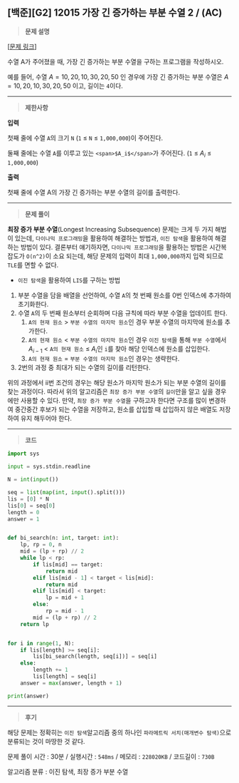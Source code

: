 [백준][G2] 12015 가장 긴 증가하는 부분 수열 2 / (AC)
---
> **문제 설명**
>

[[문제 링크](https://www.acmicpc.net/problem/12015)]

수열 A가 주어졌을 때, 가장 긴 증가하는 부분 수열을 구하는 프로그램을 작성하시오.

예를 들어, 수열 <span>$A = {10, 20, 10, 30, 20, 50}$</span> 인 경우에 가장 긴 증가하는 부분 수열은 <span>$A = {10, 20, 10, 30, 20, 50}$</span>
이고, 길이는 `4`이다.

---

> **제한사항**
>

**입력**

첫째 줄에 수열 `A`의 크기 `N` (`1` ≤ `N` ≤ `1,000,000`)이 주어진다.

둘째 줄에는 수열 `A`를 이루고 있는 `<span>$A_i$</span>`가 주어진다. (`1` ≤ <span>$A_i$</span> ≤ `1,000,000`)

**출력**

첫째 줄에 수열 A의 가장 긴 증가하는 부분 수열의 길이를 출력한다.

---

> **문제 풀이**

**최장 증가 부분 수열**(Longest Increasing Subsequence) 문제는 크게 두 가지 해법이 있는데, `다이나믹 프로그래밍`을 활용하여 해결하는 방법과, `이진 탐색`을 활용하여 해결하는 방법이 있다. 결론부터 얘기하자면, `다이나믹 프로그래밍`을 활용하는 방법은 시간복잡도가 `O(n^2)`이 소요 되는데, 해당 문제의 입력이 최대 `1,000,000`까지 입력 되므로 `TLE`를 면할 수 없다.  

- `이진 탐색`을 활용하여 `LIS`를 구하는 방법
1. 부분 수열을 담을 배열을 선언하여, 수열 `A`의 첫 번째 원소를 0번 인덱스에 추가하여 초기화한다. 
2. 수열 `A`의 두 번째 원소부터 순회하며 다음 규칙에 따라 부분 수열을 업데이트 한다.
    1. `A의 현재 원소` > `부분 수열의 마지막 원소`인 경우 부분 수열의 마지막에 원소를 추가한다.
    2. `A의 현재 원소` < `부분 수열의 마지막 원소`인 경우 `이진 탐색`을 통해 `부분 수열`에서 <span>$A_{i-1}$</span> < `A의 현재 원소` ≤ <span>$A_i$</span>인 `i`를 찾아 해당 인덱스에 원소를 삽입한다.
    3. `A의 현재 원소` = `부분 수열의 마지막 원소`인 경우는 생략한다.
3. 2번의 과정 중 최대가 되는 수열의 길이를 리턴한다.

위의 과정에서 ii번 조건의 경우는 해당 원소가 마지막 원소가 되는 부분 수열의 길이를 찾는 과정이다. 따라서 위의 알고리즘은 `최장 증가 부분 수열`의 `길이`만을 알고 싶을 경우에만 사용할 수 있다. 만약, `최장 증가 부분 수열`을 구하고자 한다면 구조를 많이 변경하여 중간중간 후보가 되는 수열을 저장하고, 원소를 삽입할 때 삽입하지 않은 배열도 저장하여 유지 해두어야  한다. 


---

> **코드**
>

```python
import sys

input = sys.stdin.readline

N = int(input())

seq = list(map(int, input().split()))
lis = [0] * N
lis[0] = seq[0]
length = 0
answer = 1


def bi_search(n: int, target: int):
    lp, rp = 0, n
    mid = (lp + rp) // 2
    while lp < rp:
        if lis[mid] == target:
            return mid
        elif lis[mid - 1] < target < lis[mid]:
            return mid
        elif lis[mid] < target:
            lp = mid + 1
        else:
            rp = mid - 1
        mid = (lp + rp) // 2
    return lp


for i in range(1, N):
    if lis[length] >= seq[i]:
        lis[bi_search(length, seq[i])] = seq[i]
    else:
        length += 1
        lis[length] = seq[i]
    answer = max(answer, length + 1)

print(answer)
```

---

> **후기**

해당 문제는 정확히는 `이진 탐색`알고리즘 중의 하나인 `파라메트릭 서치(매개변수 탐색)`으로 분류되는 것이 마땅한 것 같다. 

문제 풀이 시간 : 30분 / 실행시간 : `548ms` / 메모리 : `228020KB` / 코드길이 : `730B`

알고리즘 분류 : 이진 탐색, 최장 증가 부분 수열
